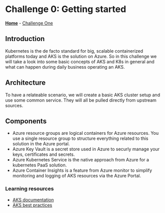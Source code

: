 # Challenge 0: Getting started

**[Home](../README.md)** - [Challenge One](./01-Setup-Environment.md)

## Introduction

Kubernetes is the de facto standard for big, scalable containerized platforms today and AKS is the solution on Azure. So in this challenge we will take a look into some basic concepts of AKS and K8s in general and what can happen during daily business operating an AKS. 

## Architecture

To have a relateable scenario, we will create a basic AKS cluster setup and use some common service. They will all be pulled directly from upstream sources.

## Components

* Azure resource groups are logical containers for Azure resources. You use a single resource group to structure everything related to this solution in the Azure portal.
* Azure Key Vault is a secret store used in Azure to securly manage your keys, certificates and secrets.
* Azure Kubernetes Service is the native approach from Azure for a kubernetes PaaS solution.
* Azure Container Insights is a feature from Azure monitor to simplify monitoring and logging of AKS resources via the Azure Portal.

### Learning resources

* [AKS documentation](https://learn.microsoft.com/en-us/azure/aks/)
* [AKS best practices](https://learn.microsoft.com/en-us/azure/aks/best-practices)
